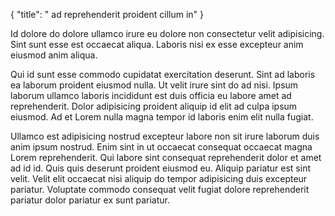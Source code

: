 {
  "title": " ad reprehenderit proident cillum in"
}

Id dolore do dolore ullamco irure eu dolore non consectetur velit adipisicing. Sint sunt esse est occaecat aliqua. Laboris nisi ex esse excepteur anim eiusmod anim aliqua.

Qui id sunt esse commodo cupidatat exercitation deserunt. Sint ad laboris ea laborum proident eiusmod nulla. Ut velit irure sint do ad nisi. Ipsum laborum ullamco laboris incididunt est duis officia eu labore amet ad reprehenderit. Dolor adipisicing proident aliquip id elit ad culpa ipsum eiusmod. Ad et Lorem nulla magna tempor id laboris enim elit nulla fugiat.

Ullamco est adipisicing nostrud excepteur labore non sit irure laborum duis anim ipsum nostrud. Enim sint in ut occaecat consequat occaecat magna Lorem reprehenderit. Qui labore sint consequat reprehenderit dolor et amet ad id id. Quis quis deserunt proident eiusmod eu. Aliquip pariatur est sint velit. Velit elit occaecat nisi aliquip do tempor adipisicing duis excepteur pariatur. Voluptate commodo consequat velit fugiat dolore reprehenderit pariatur dolor pariatur ex sunt pariatur.